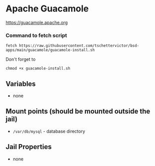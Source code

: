 # Apache Guacamole
https://guacamole.apache.org

### Command to fetch script
```
fetch https://raw.githubusercontent.com/tschettervictor/bsd-apps/main/guacamole/guacamole-install.sh
```

Don't forget to
```
chmod +x guacamole-install.sh
```

## Variables
  - none

## Mount points (should be mounted outside the jail)
  - `/var/db/mysql` - database directory

## Jail Properties
  - none
